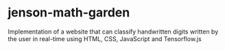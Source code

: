 # jenson-math-garden
Implementation of a website that can classify handwritten digits written by the user in real-time using HTML, CSS, JavaScript and Tensorflow.js
